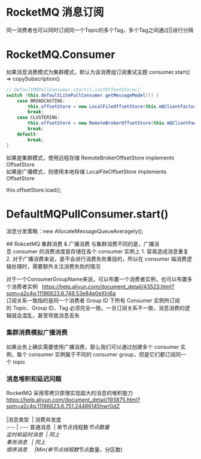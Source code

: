 # RocketMQ 消息订阅
同一消费者也可以同时订阅同一个Topic的多个Tag，多个Tag之间通过||进行分隔

# RocketMQ.Consumer 
如果消息消费模式为集群模式，默认为该消费组订阅重试主题 consumer.start() => copySubscription()
```java
// DefaultMQPullConsumer.start().initOffsetStore()
switch (this.defaultLitePullConsumer.getMessageModel()) {
    case BROADCASTING:
        this.offsetStore = new LocalFileOffsetStore(this.mQClientFactory, this.defaultLitePullConsumer.getConsumerGroup());
        break;
    case CLUSTERING:
        this.offsetStore = new RemoteBrokerOffsetStore(this.mQClientFactory, this.defaultLitePullConsumer.getConsumerGroup());
        break;
    default:
        break;
}
```
如果是集群模式，使用远程存储 RemoteBrokerOffsetStore implements OffsetStore  
如果是广播模式，则使用本地存储 LocalFileOffsetStore implements OffsetStore 

this.offsetStore.load();

# DefaultMQPullConsumer.start()
消息分发策略：new AllocateMessageQueueAveragely();

## RokcetMQ 集群消费 & 广播消费
与集群消费不同的是，广播消息 consumer 的消费进度是存储在各个 consumer 实例上
1. 容易造成消息重复
2. 对于广播消费来说，是不会进行消费失败重投的，所以在 consumer 端消费逻辑处理时，需要额外关注消费失败的情况

对于一个ConsumerGroupName来说，可以布置一个消费者实例，也可以布置多个消费者实例  
https://help.aliyun.com/document_detail/43523.html?spm=a2c4g.11186623.6.749.53e84e0eXIri6a  
订阅关系一致指的是同一个消费者 Group ID 下所有 Consumer 实例所订阅的 Topic、Group ID、Tag 必须完全一致。一旦订阅关系不一致，消息消费的逻辑就会混乱，甚至导致消息丢失  

### 集群消费模拟广播消费
如果业务上确实需要使用广播消费，那么我们可以通过创建多个 consumer 实例，每个 consumer 实例属于不同的 consumer group，但是它们都订阅同一个 topic

### 消息堆积和延迟问题
RocketMQ 采用零拷贝原理实现超大的消息的堆积能力  
https://help.aliyun.com/document_detail/193875.html?spm=a2c4g.11186623.6.751.24486145hwrGdZ  
<br/>
|消息类型       | 消费并发度   
:---           | :---
普通消息        | 单节点线程数*节点数量  
定时和延时消息  | 同上  
事务消息        | 同上  
顺序消息        |Min(单节点线程数*节点数量，分区数)  









